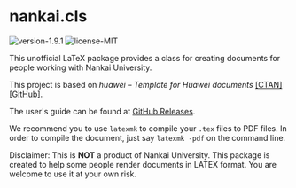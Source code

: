 # nankai.cls

![version-1.9.1](https://img.shields.io/badge/version-1.9.1-blue)
![license-MIT](https://img.shields.io/badge/license-MIT-green)

This unofficial LaTeX package provides a class for creating documents for people working with Nankai University.

This project is based on *huawei – Template for Huawei documents* [[CTAN]](https://ctan.org/pkg/huawei) [[GitHub]](https://github.com/yegor256/huawei.cls).

The user's guide can be found at [GitHub Releases](https://github.com/alumik/nankai-document/releases).

We recommend you to use `latexmk` to compile your `.tex` files to PDF files.
In order to compile the document, just say `latexmk -pdf` on the command line.

Disclaimer: This is **NOT** a product of Nankai University. This package is created to help some people render documents in LATEX format. You are welcome to use it at your own risk.
